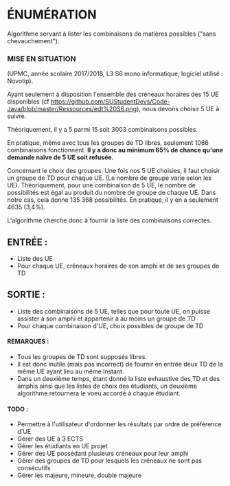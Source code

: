 # ÉNUMÉRATION


Algorithme servant à lister les combinaisons de matières possibles ("sans chevauchement").


### MISE EN SITUATION
(UPMC, année scolaire 2017/2018, L3 S6 mono informatique, logiciel utilisé : Novotip).

Ayant seulement à disposition l'ensemble des créneaux horaires des 15 UE disponibles (cf https://github.com/SUStudentDevs/Code-Java/blob/master/Ressources/edt%20S6.png), nous devons choisir 5 UE à suivre.

Théoriquement, il y a 5 parmi 15 soit 3003 combinaisons possibles.

En pratique, même avec tous les groupes de TD libres, seulement 1066 combinaisons fonctionnent. __Il y a donc au minimum 65% de chance qu'une demande naïve de 5 UE soit refusée.__

Concernant le choix des groupes. Une fois nos 5 UE choisies, il faut choisir un groupe de TD pour chaque UE. (Le nombre de groupe varie selon les UE).
Théoriquement, pour une combinaison de 5 UE, le nombre de possibilités est égal au produit du nombre de groupe de chaque UE. Dans notre cas, cela donne 135 368 possibilités.
En pratique, il y en a seulement 4635 (3,4%).


L'algorithme cherche donc à fournir la liste des combinaisons correctes.


## ENTRÉE : 
- Liste des UE
- Pour chaque UE, créneaux horaires de son amphi et de ses groupes de TD


## SORTIE :
- Liste des combinaisons de 5 UE, telles que pour toute UE, on puisse assister à son amphi et appartenir à au moins un groupe de TD
- Pour chaque combinaison d'UE, choix possibles de groupe de TD


#### REMARQUES :
- Tous les groupes de TD sont supposés libres.
- Il est donc inutile (mais pas incorrect) de fournir en entrée deux TD de la même UE ayant lieu au même instant.
- Dans un deuxième temps, étant donné la liste exhaustive des TD et des amphis ainsi que les listes de choix des étudiants, un deuxième algorithme retournera le voeu accordé à chaque étudiant.


#### TODO :
- Permettre à l'utilisateur d'ordonner les résultats par ordre de préférence d'UE
- Gérer des UE à 3 ECTS
- Gérer les étudiants en UE projet
- Gérer des UE possédant plusieurs créneaux pour leur amphi
- Gérer des groupes de TD pour lesquels les créneaux ne sont pas consécutifs
- Gérer les majeure, mineure, double majeure
